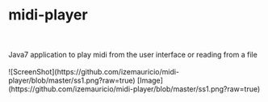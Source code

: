 # midi-player
<br/>
<br/>
Java7 application to play midi from the user interface or reading from a file
<br/>
<br/>
![ScreenShot](https://github.com/izemauricio/midi-player/blob/master/ss1.png?raw=true)
[Image](https://github.com/izemauricio/midi-player/blob/master/ss1.png?raw=true)
<br/>

